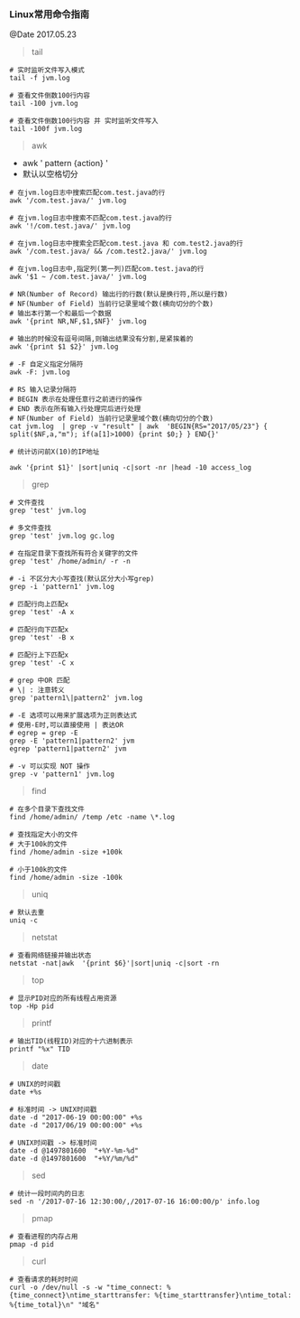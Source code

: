 ### Linux常用命令指南
@Date 2017.05.23

> tail

```
# 实时监听文件写入模式
tail -f jvm.log
```

```
# 查看文件倒数100行内容
tail -100 jvm.log
```

```
# 查看文件倒数100行内容 并 实时监听文件写入
tail -100f jvm.log
```

> awk

* awk ' pattern {action} '
* 默认以空格切分

```
# 在jvm.log日志中搜索匹配com.test.java的行
awk '/com.test.java/' jvm.log
```

```
# 在jvm.log日志中搜索不匹配com.test.java的行
awk '!/com.test.java/' jvm.log
```

```
# 在jvm.log日志中搜索全匹配com.test.java 和 com.test2.java的行
awk '/com.test.java/ && /com.test2.java/' jvm.log
```

```
# 在jvm.log日志中,指定列(第一列)匹配com.test.java的行
awk '$1 ~ /com.test.java/' jvm.log
```

```
# NR(Number of Record) 输出行的行数(默认是换行符,所以是行数)
# NF(Number of Field) 当前行记录里域个数(横向切分的个数)
# 输出本行第一个和最后一个数据
awk '{print NR,NF,$1,$NF}' jvm.log     
```

```
# 输出的时候没有逗号间隔,则输出结果没有分割,是紧挨着的
awk '{print $1 $2}' jvm.log     
```

```
# -F 自定义指定分隔符
awk -F: jvm.log     
```

```
# RS 输入记录分隔符
# BEGIN 表示在处理任意行之前进行的操作
# END 表示在所有输入行处理完后进行处理
# NF(Number of Field) 当前行记录里域个数(横向切分的个数)
cat jvm.log  | grep -v "result" | awk  'BEGIN{RS="2017/05/23"} { split($NF,a,"m"); if(a[1]>1000) {print $0;} } END{}'
```

```
# 统计访问前X(10)的IP地址

awk '{print $1}' |sort|uniq -c|sort -nr |head -10 access_log
```

> grep 

```
# 文件查找
grep 'test' jvm.log
```

```
# 多文件查找
grep 'test' jvm.log gc.log 
```

```
# 在指定目录下查找所有符合关键字的文件
grep 'test' /home/admin/ -r -n
```
```
# -i 不区分大小写查找(默认区分大小写grep)
grep -i 'pattern1' jvm.log
```

```
# 匹配行向上匹配x
grep 'test' -A x

# 匹配行向下匹配x
grep 'test' -B x

# 匹配行上下匹配x
grep 'test' -C x
```

```
# grep 中OR 匹配
# \| : 注意转义
grep 'pattern1\|pattern2' jvm.log

# -E 选项可以用来扩展选项为正则表达式
# 使用-E时,可以直接使用 | 表达OR 
# egrep = grep -E
grep -E 'pattern1|pattern2' jvm
egrep 'pattern1|pattern2' jvm
```

```
# -v 可以实现 NOT 操作
grep -v 'pattern1' jvm.log
```

> find

```
# 在多个目录下查找文件
find /home/admin/ /temp /etc -name \*.log
```

```
# 查找指定大小的文件
# 大于100k的文件
find /home/admin -size +100k

# 小于100k的文件
find /home/admin -size -100k
```

> uniq

```
# 默认去重
uniq -c
```

> netstat

```
# 查看网络链接并输出状态
netstat -nat|awk  '{print $6}'|sort|uniq -c|sort -rn 
```

> top

```
# 显示PID对应的所有线程占用资源
top -Hp pid
```

> printf

```
# 输出TID(线程ID)对应的十六进制表示
printf "%x" TID
```

> date

```
# UNIX的时间戳
date +%s
```

```
# 标准时间 -> UNIX时间戳
date -d "2017-06-19 00:00:00" +%s 
date -d "2017/06/19 00:00:00" +%s
```

```
# UNIX时间戳 -> 标准时间
date -d @1497801600  "+%Y-%m-%d"
date -d @1497801600  "+%Y/%m/%d"
```

> sed

```
# 统计一段时间内的日志
sed -n '/2017-07-16 12:30:00/,/2017-07-16 16:00:00/p' info.log
```

> pmap

```
# 查看进程的内存占用
pmap -d pid
```

> curl 

```
# 查看请求的耗时时间
curl -o /dev/null -s -w "time_connect: %{time_connect}\ntime_starttransfer: %{time_starttransfer}\ntime_total: %{time_total}\n" "域名"
```